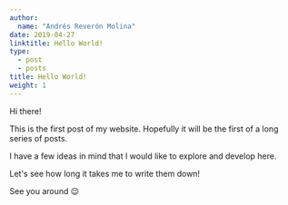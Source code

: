 ```yaml
---
author:
  name: "Andrés Reverón Molina"
date: 2019-04-27
linktitle: Hello World!
type:
  - post
  - posts
title: Hello World!
weight: 1
---
```


Hi there!

This is the first post of my website. Hopefully it will be the first of a long series of posts.

I have a few ideas in mind that I would like to explore and develop here.

Let's see how long it takes me to write them down!

See you around 😉
